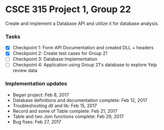 # CSCE 315 Project 1, Group 22
Create and implement a Database API and utilize it for database analysis.

### Tasks
- [x] Checkpoint 1: Form API Documentation and created DLL + headers
- [x] Checkpoint 2: Create test cases for Group 21
- [ ] Checkpoint 3: Database Implementation
- [ ] Checkpoint 4: Application using Group 21's database to explore Yelp review data

### Implementation updates
- Began project: Feb 8, 2017
- Database definitions and documentation complete: Feb 12, 2017
- Troubleshooting dll and lib: Feb 15, 2017
- Record and some of Table complete: Feb 21, 2017
- Table and two Join functions complete: Feb 26, 2017
- Bug fixes: Feb 27, 2017
